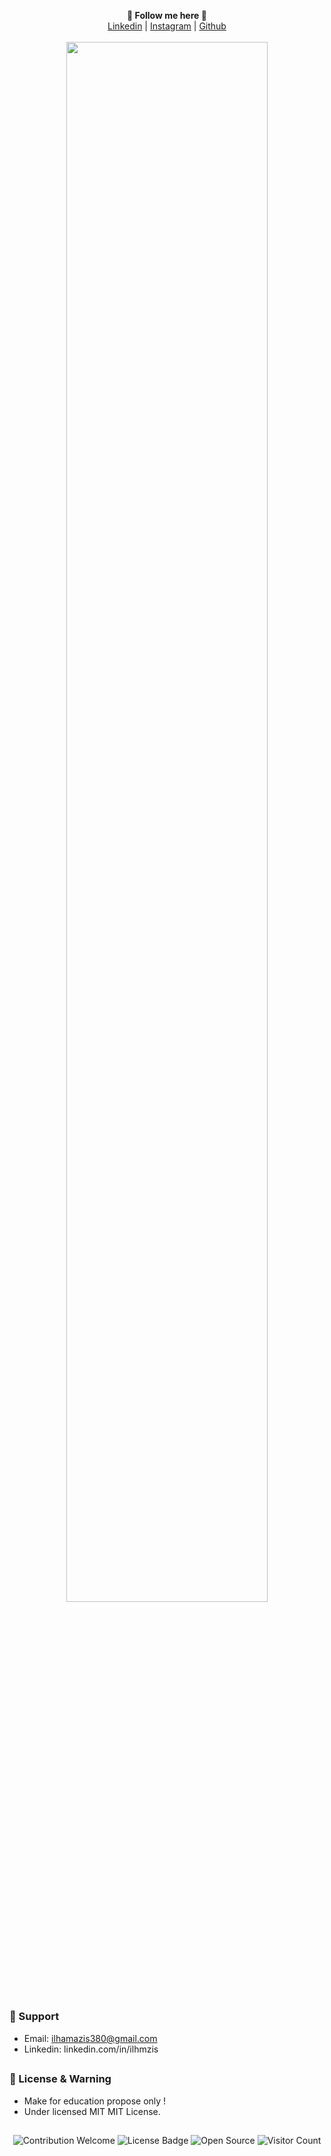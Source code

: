 <p align='center'>
  <b>🎨 Follow me here 🎨</b><br>  
  <a href="https://linkedin.com/in/ilhmzis/">Linkedin</a> |
  <a href="https://instagram.com/ilhmzis/">Instagram</a> |
  <a href="https://github.com/ilhamazis">Github</a><br><br>
  <img src="https://repository-images.githubusercontent.com/415421595/c116844b-4471-4865-b26f-88a4ec2ee8cb" style="width: 80%">
</p>

##   

### 🧰 Support
- Email: <ilhamazis380@gmail.com>
- Linkedin: linkedin.com/in/ilhmzis

##  

### 📜 License & Warning
- Make for education propose only !
- Under licensed MIT MIT License.

##  

<p align="center">
  <img src="https://img.shields.io/badge/contributions-welcome-brightgreen.svg?style=flat" alt="Contribution Welcome">
  <img src="https://img.shields.io/badge/License-GPLv3-blue.svg" alt="License Badge">
  <img src="https://badges.frapsoft.com/os/v3/open-source.svg?v=103" alt="Open Source">
  <img src="https://visitor-badge.laobi.icu/badge?page_id=KanekiWeb.My-Website" alt="Visitor Count">
</p>

